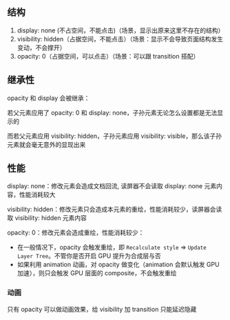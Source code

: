 ## 结构

1. display: none (不占空间，不能点击)（场景，显示出原来这里不存在的结构）
2. visibility: hidden（占据空间，不能点击）（场景：显示不会导致页面结构发生变动，不会撑开）
3. opacity: 0（占据空间，可以点击）（场景：可以跟 transition 搭配）


## 继承性

opacity 和 display 会被继承：

若父元素应用了 opacity: 0 和 display: none，子孙元素无论怎么设置都是无法显示的

而若父元素应用 visibility: hidden，子孙元素应用 visibility: visible，那么该子孙元素就会毫无意外的显现出来


## 性能

display: none：修改元素会造成文档回流, 读屏器不会读取 display: none 元素内容，性能消耗较大

visibility: hidden：修改元素只会造成本元素的重绘，性能消耗较少，读屏器会读取 visibility: hidden 元素内容

opacity: 0：修改元素会造成重绘，性能消耗较少：

- 在一般情况下，opacity 会触发重绘，即 `Recalculate style` => `Update Layer Tree`。不管你是否开启 GPU 提升为合成层与否
- 如果利用 animation 动画，对 opacity 做变化（animation 会默认触发 GPU 加速），则只会触发 GPU 层面的 composite，不会触发重绘


### 动画

只有 opacity 可以做动画效果，给 visibility 加 transition 只能延迟隐藏
